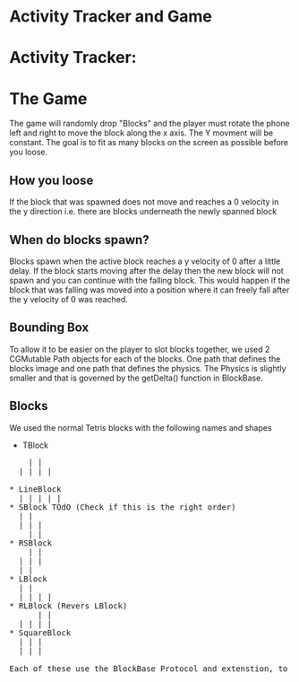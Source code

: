 # Activity Tracker and Game

# Activity Tracker:


# The Game
The game will randomly drop "Blocks" and the player must rotate the phone left and right to move the block along the x axis. The Y movment will be constant. The goal is to fit as many blocks on the screen as possible before you loose.

## How you loose
If the block that was spawned does not move and reaches a 0 velocity in the y direction i.e. there are blocks underneath the newly spanned block

## When do blocks spawn?
Blocks spawn when the active block reaches a y velocity of 0 after a little delay. If the block starts moving after the delay then the new block will not spawn and you can continue with the falling block. This would happen if the block that was falling was moved into a position where it can freely fall after the y velocity of 0 was reached.

## Bounding Box
To allow it to be easier on the player to slot blocks together, we used 2 CGMutable Path objects for each of the blocks. One path that defines the blocks image and one path that defines the physics. The Physics is slightly smaller and that is governed by the getDelta() function in BlockBase.

## Blocks
We used the normal Tetris blocks with the following names and shapes
* TBlock
<pre>
    | |
  | | | |
  <pre\>
* LineBlock
  | | | | |
* SBlock TOdO (Check if this is the right order)
  | |
  | | |
    | |
* RSBlock 
    | |
  | | |
  | |
* LBlock
  | |
  | | | |
* RLBlock (Revers LBlock)
      | |
  | | | |
* SquareBlock
  | | |
  | | |

Each of these use the BlockBase Protocol and extenstion, to allow us to use them properly in the code

